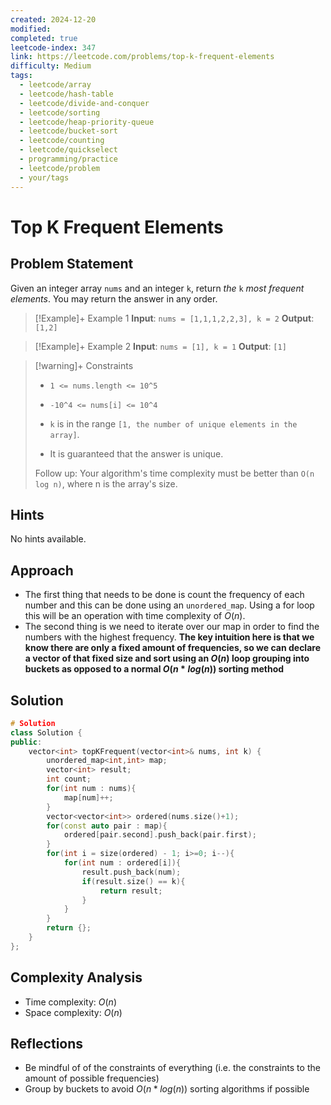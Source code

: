 ```yaml
---
created: 2024-12-20
modified: 
completed: true
leetcode-index: 347
link: https://leetcode.com/problems/top-k-frequent-elements
difficulty: Medium
tags:
  - leetcode/array
  - leetcode/hash-table
  - leetcode/divide-and-conquer
  - leetcode/sorting
  - leetcode/heap-priority-queue
  - leetcode/bucket-sort
  - leetcode/counting
  - leetcode/quickselect
  - programming/practice
  - leetcode/problem
  - your/tags
---
```

# Top K Frequent Elements

## Problem Statement
Given an integer array `nums` and an integer `k`, return *the* `k` *most frequent elements*. You may return the answer in any order.

 

>[!Example]+ Example 1
>**Input**: `nums = [1,1,1,2,2,3], k = 2`
>**Output**: `[1,2]
`

>[!Example]+ Example 2
>**Input**: `nums = [1], k = 1`
>**Output**: `[1]
`

>[!warning]+ Constraints
>- `1 <= nums.length <= 10^5`
>
>- `-10^4 <= nums[i] <= 10^4`
>
>- `k` is in the range `[1, the number of unique elements in the array]`.
>
>- It is guaranteed that the answer is unique.
>
>
>
>
>
>
>
>
>Follow up: Your algorithm's time complexity must be better than `O(n log n)`, where n is the array's size.
## Hints
No hints available.
## Approach

- The first thing that needs to be done is count the frequency of each number and this can be done using an `unordered_map`. Using a for loop this will be an operation with time complexity of $O(n)$.
- The second thing is we need to iterate over our map in order to find the numbers with the highest frequency. **The key intuition here is that we know there are only a fixed amount of frequencies, so we can declare a vector of that fixed size and sort using an $O(n)$ loop grouping into buckets as opposed to a normal $O(n*log(n))$ sorting method** 
## Solution

```cpp
# Solution
class Solution {
public:
    vector<int> topKFrequent(vector<int>& nums, int k) {
        unordered_map<int,int> map;
        vector<int> result;
        int count;
        for(int num : nums){
            map[num]++;
        }
        vector<vector<int>> ordered(nums.size()+1);
        for(const auto pair : map){
            ordered[pair.second].push_back(pair.first);
        }
        for(int i = size(ordered) - 1; i>=0; i--){
            for(int num : ordered[i]){
                result.push_back(num);
                if(result.size() == k){
                    return result;
                }
            }
        }
        return {};
    }
};
```

## Complexity Analysis

- Time complexity: $O(n)$
- Space complexity: $O(n)$

## Reflections
- Be mindful of of the constraints of everything (i.e. the constraints to the amount of possible frequencies)
- Group by buckets to avoid $O(n*log(n))$ sorting algorithms if possible